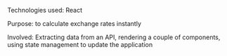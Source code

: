 Technologies used: React

Purpose: to calculate exchange rates instantly 

Involved: Extracting data from an API, rendering a couple of components, using state management to update the application
